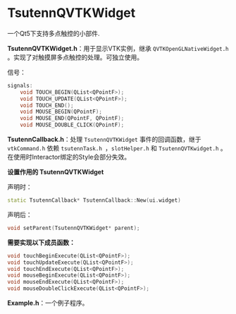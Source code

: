 # TsutennQVTKWidget

一个Qt5下支持多点触控的小部件.

**TsutennQVTKWidget.h**：用于显示VTK实例，继承 `QVTKOpenGLNativeWidget.h` 。实现了对触摸屏多点触控的处理。可独立使用。

信号：

``` c++
signals:
	void TOUCH_BEGIN(QList<QPointF>);
	void TOUCH_UPDATE(QList<QPointF>);
	void TOUCH_END();
	void MOUSE_BEGIN(QPointF);
	void MOUSE_END(QPointF, QPointF);
	void MOUSE_DOUBLE_CLICK(QPointF);
```



**TsutennCallback.h**：处理 `TsutennQVTKWidget` 事件的回调函数，继于 `vtkCommand.h` 依赖 `tsutennTask.h `，`slotHelper.h` 和 `TsutennQVTKwidget.h` 。在使用时Interactor绑定的Style会部分失效。

**设置作用的 TsutennQVTKWidget**

声明时：

``` c++
static TsutennCallback* TsutennCallback::New(ui.widget)
```

声明后：

```c++
void setParent(TsutennQVTKWidget* parent);
```

**需要实现以下成员函数：**

``` c++
void touchBeginExecute(QList<QPointF>);
void touchUpdateExecute(QList<QPointF>);
void touchEndExecute(QList<QPointF>);
void mouseBeginExecute(QList<QPointF>);
void mouseEndExecute(QList<QPointF>);
void mouseDoubleClickExecute(QList<QPointF>);
```



**Example.h**：一个例子程序。

